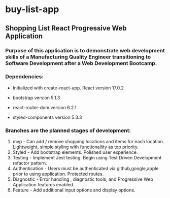 # buy-list-app
## Shopping List React Progressive Web Application
### Purpose of this application is to demonstrate web development skills of a Manufacturing Quality Engineer transitioning to Software Development after a Web Development Bootcamp.
### Dependencies:

* Initialized with create-react-app. React version 17.0.2

* bootstrap version 5.1.3

* react-router-dom version 6.2.1

* styled-components version 5.3.3

### Branches are the planned stages of development:

1. mvp - Can add / remove shopping locations and items for each location. Lightweight, simple styling with functionallity as top priority.
2. Styled - Add bootstrap elements. Polished user experience.
3. Testing - Implement Jest testing. Begin using Test Driven Development refactor pattern.
4. Authentication - Users must be authenticated via github,google,apple prior to using application. Protected routes.
5. Diagnostic - Error handling , diagnostic tools, and Progressive Web Application features enabled.
6. Feature - Add additional input options and display options. 
